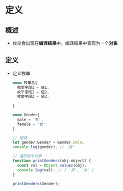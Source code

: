 # 定义

## 概述

  - 枚举会出现在**编译结果**中，编译结果中表现为一个**对象**

## 定义

  - 定义枚举

    ```js
    enum 枚举名{
      枚举字段1 = 值1,
      枚举字段2 = 值2,
      枚举字段3 = 值3,
      ...
    }
    ```

    ```js
    enum Gender{
      male = '男',
      female = '女'
    }

    // 赋值
    let gender:Gender = Gender.male;
    console.log(gender); // '男'

    // 遍历枚举对象
    function printGenders(obj:object) {
      const val = Object.values(obj);
      console.log(val); // [ '男', '女' ]
    }

    printGenders(Gender);
    ```

